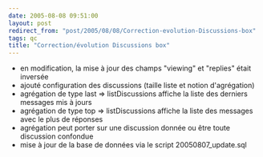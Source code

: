```yaml
---
date: 2005-08-08 09:51:00
layout: post
redirect_from: "post/2005/08/08/Correction-evolution-Discussions-box"
tags: qc
title: "Correction/évolution Discussions box"
---
```


* en modification, la mise à jour des champs "viewing" et "replies" était
inversée
* ajouté configuration des discussions (taille liste et notion
d'agrégation)
* agrégation de type last => listDiscussions affiche la liste des derniers
messages mis à jours
* agrégation de type top => listDiscussions affiche la liste des messages
avec le plus de réponses
* agrégation peut porter sur une discussion donnée ou être toute discussion
confondue
* mise à jour de la base de données via le script 20050807_update.sql
